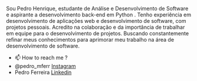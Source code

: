Sou Pedro Henrique, estudante de Análise e Desenvolvimento de Software e aspirante a desenvolvimento back-end em Python .
Tenho experiência em desenvolvimento de aplicações web e desenvolvimento de software, com projetos pessoais.
Acredito na colaboração e da importância de trabalhar em equipe para o desenvolvimento de projetos.
Buscando constantemente refinar meus conhecimentos para aprimorar meu trabalho na área de desenvolvimento de software.

- 📫 How to reach me ?
- @pedro_mferr  [Instagram](https://www.instagram.com/pedro_mferr/) 
- Pedro Ferreira [Linkedin](https://www.linkedin.com/in/pedro-f-951210140/)


